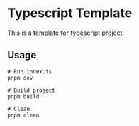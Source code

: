 # Typescript Template

This is a template for typescript project.

## Usage

```shell
# Run index.ts
pnpm dev

# Build project
pnpm build

# Clean
pnpm clean
```
